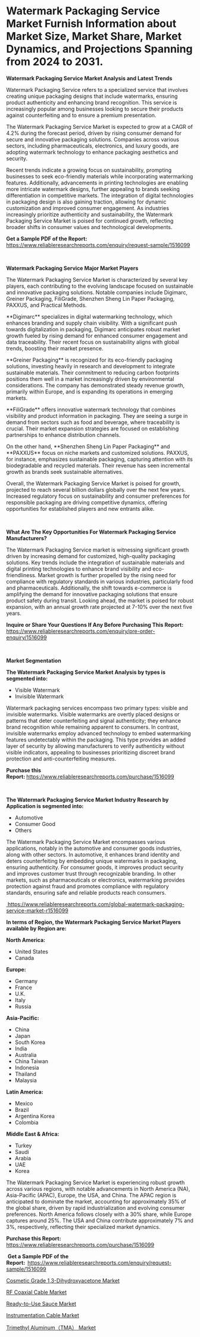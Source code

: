 <p><h1>Watermark Packaging Service Market Furnish Information about Market Size, Market Share, Market Dynamics, and Projections Spanning from 2024 to 2031.</h1></p><p><strong>Watermark Packaging Service Market Analysis and Latest Trends</strong></p>
<p><p>Watermark Packaging Service refers to a specialized service that involves creating unique packaging designs that include watermarks, ensuring product authenticity and enhancing brand recognition. This service is increasingly popular among businesses looking to secure their products against counterfeiting and to ensure a premium presentation. </p><p>The Watermark Packaging Service Market is expected to grow at a CAGR of 4.2% during the forecast period, driven by rising consumer demand for secure and innovative packaging solutions. Companies across various sectors, including pharmaceuticals, electronics, and luxury goods, are adopting watermark technology to enhance packaging aesthetics and security.</p><p>Recent trends indicate a growing focus on sustainability, prompting businesses to seek eco-friendly materials while incorporating watermarking features. Additionally, advancements in printing technologies are enabling more intricate watermark designs, further appealing to brands seeking differentiation in competitive markets. The integration of digital technologies in packaging design is also gaining traction, allowing for dynamic customization and improved consumer engagement. As industries increasingly prioritize authenticity and sustainability, the Watermark Packaging Service Market is poised for continued growth, reflecting broader shifts in consumer values and technological developments.</p></p>
<p><strong>Get a Sample PDF of the Report:&nbsp;</strong> <a href="https://www.reliableresearchreports.com/enquiry/request-sample/1516099?utm_campaign=1616&utm_medium=2&utm_source=Github&utm_content=ia&utm_term=27102024&utm_id=watermark-packaging-service">https://www.reliableresearchreports.com/enquiry/request-sample/1516099</a></p>
<p>&nbsp;</p>
<p><strong>Watermark Packaging Service Major Market Players</strong></p>
<p><p>The Watermark Packaging Service Market is characterized by several key players, each contributing to the evolving landscape focused on sustainable and innovative packaging solutions. Notable companies include Digimarc, Greiner Packaging, FiliGrade, Shenzhen Sheng Lin Paper Packaging, PAXXUS, and Practical Methods.</p><p>**Digimarc** specializes in digital watermarking technology, which enhances branding and supply chain visibility. With a significant push towards digitalization in packaging, Digimarc anticipates robust market growth fueled by rising demand for enhanced consumer engagement and data traceability. Their recent focus on sustainability aligns with global trends, boosting their market presence.</p><p>**Greiner Packaging** is recognized for its eco-friendly packaging solutions, investing heavily in research and development to integrate sustainable materials. Their commitment to reducing carbon footprints positions them well in a market increasingly driven by environmental considerations. The company has demonstrated steady revenue growth, primarily within Europe, and is expanding its operations in emerging markets.</p><p>**FiliGrade** offers innovative watermark technology that combines visibility and product information in packaging. They are seeing a surge in demand from sectors such as food and beverage, where traceability is crucial. Their market expansion strategies are focused on establishing partnerships to enhance distribution channels.</p><p>On the other hand, **Shenzhen Sheng Lin Paper Packaging** and **PAXXUS** focus on niche markets and customized solutions. PAXXUS, for instance, emphasizes sustainable packaging, capturing attention with its biodegradable and recycled materials. Their revenue has seen incremental growth as brands seek sustainable alternatives. </p><p>Overall, the Watermark Packaging Service Market is poised for growth, projected to reach several billion dollars globally over the next few years. Increased regulatory focus on sustainability and consumer preferences for responsible packaging are driving competitive dynamics, offering opportunities for established players and new entrants alike.</p></p>
<p>&nbsp;</p>
<p><strong>What Are The Key Opportunities For Watermark Packaging Service Manufacturers?</strong></p>
<p><p>The Watermark Packaging Service market is witnessing significant growth driven by increasing demand for customized, high-quality packaging solutions. Key trends include the integration of sustainable materials and digital printing technologies to enhance brand visibility and eco-friendliness. Market growth is further propelled by the rising need for compliance with regulatory standards in various industries, particularly food and pharmaceuticals. Additionally, the shift towards e-commerce is amplifying the demand for innovative packaging solutions that ensure product safety during transit. Looking ahead, the market is poised for robust expansion, with an annual growth rate projected at 7-10% over the next five years.</p></p>
<p><strong>Inquire or Share Your Questions If Any Before Purchasing This Report:</strong> <a href="https://www.reliableresearchreports.com/enquiry/pre-order-enquiry/1516099?utm_campaign=1616&utm_medium=2&utm_source=Github&utm_content=ia&utm_term=27102024&utm_id=watermark-packaging-service">https://www.reliableresearchreports.com/enquiry/pre-order-enquiry/1516099</a></p>
<p>&nbsp;</p>
<p><strong>Market Segmentation</strong></p>
<p><strong>The Watermark Packaging Service Market Analysis by types is segmented into:</strong></p>
<p><ul><li>Visible Watermark</li><li>Invisible Watermark</li></ul></p>
<p><p>Watermark packaging services encompass two primary types: visible and invisible watermarks. Visible watermarks are overtly placed designs or patterns that deter counterfeiting and signal authenticity; they enhance brand recognition while remaining apparent to consumers. In contrast, invisible watermarks employ advanced technology to embed watermarking features undetectably within the packaging. This type provides an added layer of security by allowing manufacturers to verify authenticity without visible indicators, appealing to businesses prioritizing discreet brand protection and anti-counterfeiting measures.</p></p>
<p><strong>Purchase this Report:&nbsp;</strong><a href="https://www.reliableresearchreports.com/purchase/1516099?utm_campaign=1616&utm_medium=2&utm_source=Github&utm_content=ia&utm_term=27102024&utm_id=watermark-packaging-service">https://www.reliableresearchreports.com/purchase/1516099</a></p>
<p>&nbsp;</p>
<p><strong>The Watermark Packaging Service Market Industry Research by Application is segmented into:</strong></p>
<p><ul><li>Automotive</li><li>Consumer Good</li><li>Others</li></ul></p>
<p><p>The Watermark Packaging Service Market encompasses various applications, notably in the automotive and consumer goods industries, along with other sectors. In automotive, it enhances brand identity and deters counterfeiting by embedding unique watermarks in packaging, ensuring authenticity. For consumer goods, it improves product security and improves customer trust through recognizable branding. In other markets, such as pharmaceuticals or electronics, watermarking provides protection against fraud and promotes compliance with regulatory standards, ensuring safe and reliable products reach consumers.</p></p>
<p><a href="https://www.reliableresearchreports.com/global-watermark-packaging-service-market-r1516099?utm_campaign=1616&utm_medium=2&utm_source=Github&utm_content=ia&utm_term=27102024&utm_id=watermark-packaging-service">&nbsp;https://www.reliableresearchreports.com/global-watermark-packaging-service-market-r1516099</a></p>
<p><strong>In terms of Region, the Watermark Packaging Service Market Players available by Region are:</strong></p>
<p>
    <p> <strong> North America: </strong>
        <ul>
            <li>United States</li>
            <li>Canada</li>
        </ul>
        </p> 
    <p> <strong> Europe: </strong>
        <ul>
            <li>Germany</li>
            <li>France</li>
            <li>U.K.</li>
            <li>Italy</li>
            <li>Russia</li>
        </ul>
        </p> 
    <p> <strong> Asia-Pacific: </strong>
        <ul>
            <li>China</li>
            <li>Japan</li>
            <li>South Korea</li>
            <li>India</li>
            <li>Australia</li>
            <li>China Taiwan</li>
            <li>Indonesia</li>
            <li>Thailand</li>
            <li>Malaysia</li>
        </ul>
        </p> 
    <p> <strong> Latin America: </strong>
        <ul>
            <li>Mexico</li>
            <li>Brazil</li>
            <li>Argentina Korea</li>
            <li>Colombia</li>
        </ul>
        </p> 
    <p> <strong> Middle East & Africa: </strong>
        <ul>
            <li>Turkey</li>
            <li>Saudi</li>
            <li>Arabia</li>
            <li>UAE</li>
            <li>Korea</li>
        </ul>
    </p>
    </p>
<p><p>The Watermark Packaging Service Market is experiencing robust growth across various regions, with notable advancements in North America (NA), Asia-Pacific (APAC), Europe, the USA, and China. The APAC region is anticipated to dominate the market, accounting for approximately 35% of the global share, driven by rapid industrialization and evolving consumer preferences. North America follows closely with a 30% share, while Europe captures around 25%. The USA and China contribute approximately 7% and 3%, respectively, reflecting their specialized market dynamics.</p></p>
<p><strong>Purchase this Report: </strong><a href="https://www.reliableresearchreports.com/purchase/1516099?utm_campaign=1616&utm_medium=2&utm_source=Github&utm_content=ia&utm_term=27102024&utm_id=watermark-packaging-service">https://www.reliableresearchreports.com/purchase/1516099</a></p>
<p>&nbsp;<strong>Get a Sample PDF of the Report:&nbsp;&nbsp;</strong><a href="https://www.reliableresearchreports.com/enquiry/request-sample/1516099?utm_campaign=1616&utm_medium=2&utm_source=Github&utm_content=ia&utm_term=27102024&utm_id=watermark-packaging-service">https://www.reliableresearchreports.com/enquiry/request-sample/1516099</a></p>
<p><strong></strong></p>
<p><p><a href="https://www.linkedin.com/pulse/cosmetic-grade-13-dihydroxyacetone-market-outlook-forecast-rhdhe?trk=public_post_embed_feed-article-content&utm_campaign=1616&utm_medium=2&utm_source=Github&utm_content=ia&utm_term=27102024&utm_id=watermark-packaging-service">Cosmetic Grade 1,3-Dihydroxyacetone Market</a></p><p><a href="https://www.linkedin.com/pulse/rf-coaxial-cable-market-forecasts-trends-impact-analysis-nqmfe?trk=public_post_embed_feed-article-content&utm_campaign=1616&utm_medium=2&utm_source=Github&utm_content=ia&utm_term=27102024&utm_id=watermark-packaging-service">RF Coaxial Cable Market</a></p><p><a href="https://www.linkedin.com/pulse/ready-to-use-sauce-industry-analysis-report-its-market-size-wxxbf?utm_campaign=1616&utm_medium=2&utm_source=Github&utm_content=ia&utm_term=27102024&utm_id=watermark-packaging-service">Ready-to-Use Sauce Market</a></p><p><a href="https://www.linkedin.com/pulse/disruption-innovation-instrumentation-cable-industry-market-4unue?trk=public_post_embed_feed-article-content&utm_campaign=1616&utm_medium=2&utm_source=Github&utm_content=ia&utm_term=27102024&utm_id=watermark-packaging-service">Instrumentation Cable Market</a></p><p><a href="https://www.linkedin.com/pulse/trimethyl-aluminumtma-market-refracting-trends-consumer-qp11e?trk=public_post_embed_feed-article-content&utm_campaign=1616&utm_medium=2&utm_source=Github&utm_content=ia&utm_term=27102024&utm_id=watermark-packaging-service">Trimethyl Aluminum（TMA） Market</a></p></p>